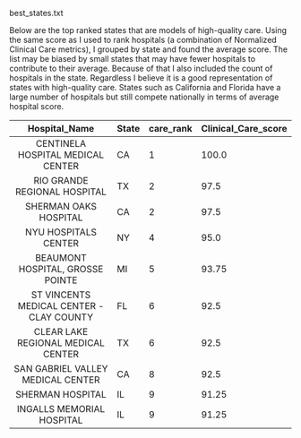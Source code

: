 best_states.txt

Below are the top ranked states that are models of high-quality care. Using the same score as I used to rank hospitals (a combination of Normalized Clinical Care metrics), I grouped by state and found the average score. The list may be biased by small states that may have fewer hospitals to contribute to their average. Because of that I also included the count of hospitals in the state. Regardless I believe it is a good representation of states with high-quality care. States such as California and Florida have a large number of hospitals but still compete nationally in terms of average hospital score.

|               Hospital_Name              | State | care_rank | Clinical_Care_score |
|:----------------------------------------:|-------|-----------|---------------------|
| CENTINELA HOSPITAL MEDICAL CENTER        | CA    | 1         | 100.0               |
| RIO GRANDE REGIONAL HOSPITAL             | TX    | 2         | 97.5                |
| SHERMAN OAKS HOSPITAL                    | CA    | 2         | 97.5                |
| NYU HOSPITALS CENTER                     | NY    | 4         | 95.0                |
| BEAUMONT HOSPITAL, GROSSE POINTE         | MI    | 5         | 93.75               |
| ST VINCENTS MEDICAL CENTER - CLAY COUNTY | FL    | 6         | 92.5                |
| CLEAR LAKE REGIONAL MEDICAL CENTER       | TX    | 6         | 92.5                |
| SAN GABRIEL VALLEY MEDICAL CENTER        | CA    | 8         | 92.5                |
| SHERMAN HOSPITAL                         | IL    | 9         | 91.25               |
| INGALLS MEMORIAL HOSPITAL                | IL    | 9         | 91.25               |
